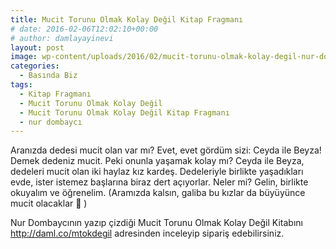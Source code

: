```yaml
---
title: Mucit Torunu Olmak Kolay Değil Kitap Fragmanı
# date: 2016-02-06T12:02:10+00:00
# author: damlayayinevi
layout: post
image: wp-content/uploads/2016/02/mucit-torunu-olmak-kolay-degil-nur-dombayci.png
categories:
  - Basında Biz
tags:
  - Kitap Fragmanı
  - Mucit Torunu Olmak Kolay Değil
  - Mucit Torunu Olmak Kolay Değil Kitap Fragmanı
  - nur dombaycı
---
```

Aranızda dedesi mucit olan var mı? Evet, evet gördüm sizi: Ceyda ile Beyza! Demek dedeniz mucit. Peki onunla yaşamak kolay mı? Ceyda ile Beyza, dedeleri mucit olan iki haylaz kız kardeş. Dedeleriyle birlikte yaşadıkları evde, ister istemez başlarına biraz dert açıyorlar. Neler mi? Gelin, birlikte okuyalım ve öğrenelim. (Aramızda kalsın, galiba bu kızlar da büyüyünce mucit olacaklar 🙂 )



Nur Dombaycının yazıp çizdiği Mucit Torunu Olmak Kolay Değil Kitabını <a href="http://daml.co/mtokdegil" target="_blank">http://daml.co/mtokdegil</a> adresinden inceleyip sipariş edebilirsiniz.